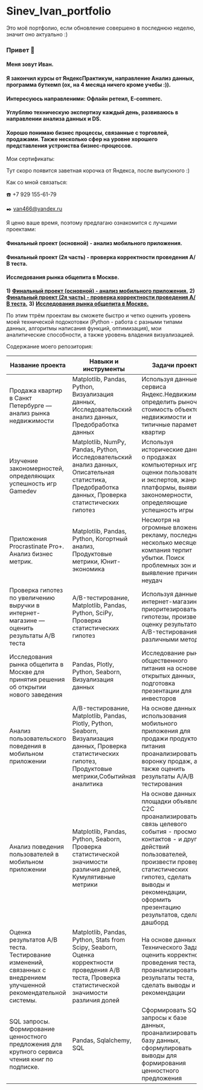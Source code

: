 # Sinev_Ivan_portfolio
Это моё портфолио, если обновление совершено в последнюю неделю, значит оно актуально :)
### Привет 👋

#### Меня зовут Иван.
#### Я закончил курсы от ЯндексПрактикум, направление Анализ данных, программа буткемп (ох, на 4 месяца ничего кроме учебы :)).
#### Интересуюсь направленими: Офлайн ретеил, E-commerc.
#### Углубляю техническую экспертизу каждый день, развиваюсь в направлении анализа данных и DS.
#### Хорошо понимаю бизнес процессы, связанные с торговлей, продажами. Также несколько сфер на уровне хорошего представления устроиства бизнес-процессов.

Мои сертификаты:

Тут скоро появится заветная корочка от Яндекса, после выпускного :)

Как со мной связаться: 

:phone: +7 929 155-61-79

:black_nib: van466@yandex.ru

Я ценю ваше время, поэтому предлагаю ознакомится с лучшими проектами:

#### Финальный проект (основной) - анализ мобильного приложения.
#### Финальный проект (2я часть) - проверка корректности проведения А/В теста.
#### Исследования рынка общепита в Москве.

<td><b>1)</b></td> 
<a href="https://nbviewer.org/github/sinevivan/project_storage/blob/main/%D0%92%D1%8B%D0%BF%D1%83%D1%81%D0%BA%D0%BD%D0%BE%D0%B9%20%D0%BF%D1%80%D0%BE%D0%B5%D0%BA%D1%82%28%D0%BE%D1%81%D0%BD%D0%BE%D0%B2%D0%B0%29.ipynb"><b>Финальный проект (основной) - анализ мобильного приложения.</b></a><tr>
<td><b>2)</b></td>
<a href="https://nbviewer.org/github/sinevivan/project_storage/blob/main/%D0%92%D1%8B%D0%BF%D1%83%D1%81%D0%BA%D0%BD%D0%BE%D0%B9%20%D0%BF%D1%80%D0%BE%D0%B5%D0%BA%D1%82%28%D0%BF%D1%80%D0%BE%D0%B2%D0%B5%D1%80%D0%BA%D0%B0%20%D0%90%D0%91%20%D1%82%D0%B5%D1%81%D1%82%D0%B0.ipynb"><b>Финальный проект (2я часть) - проверка корректности проведения А/В теста.</b></a>
<tr> 
<td><b>3)</b></td>
<a href="https://nbviewer.org/github/sinevivan/project_storage/blob/main/%D0%9E%D0%B1%D1%89%D0%B5%D0%BF%D0%B8%D1%82%20%D0%9C%D0%BE%D1%81%D0%BA%D0%B2%D1%8B.ipynb"><b>Исследования рынка общепита в Москве.</b></a>

По этим ттрём проектам вы сможете быстро и четко оценить уровень моей технической подокотовки (Python - работа с разными типами данных, алгоритмы написания функций, оптимизация), мои аналитические способности, а также уровень владения визуализацией.

Содержание моего репозитория:

| Название проекта | Навыки и инструменты |  Задачи проекта | Ссылка |
| --- | --- | --- | --- |
| Продажа квартир в Санкт Петербурге — анализ рынка недвижимости | Matplotlib, Pandas, Python, Визуализация данных, Исследовательский анализ данных, Предобработка данных | Используя данные сервиса Яндекс.Недвижимость, определить рыночную стоимость объектов недвижимости и типичные параметры квартир | https://github.com/vvbout/YaPP02 |
| Изучение закономерностей, определяющих успешность игр Gamedev | Matplotlib, NumPy, Pandas, Python, Исследовательский анализ данных, Описательная статистика, Предобработка данных, Проверка статистических гипотез | Используя исторические данные о продажах компьютерных игр, оценки пользователей и экспертов, жанры и платформы, выявить закономерности, определяющие успешность игры | https://github.com/vvbout/YaPP04 |
| Приложения Procrastinate Pro+. Анализ бизнес метрик. | Matplotlib, Pandas, Python, Когортный анализ, Продуктовые метрики, Юнит-экономика | Несмотря на огромные вложения в рекламу, последние несколько месяцев компания терпит убытки. Поиск проблемных зон и выявление причин неудач | https://github.com/vvbout/YaPP06 |
| Проверка гипотез по увеличению выручки в интернет-магазине — оценить результаты A/B теста | A/B-тестирование, Matplotlib, Pandas, Python, SciPy, Проверка статистических гипотез | Используя данные интернет-магазина приоритезировать гипотезы, произвести оценку результатов A/B-тестирования различными методами | https://github.com/vvbout/YaPP07 |
| Исследования рынка общепита в Москве для принятия решения об открытии нового заведения | Pandas, Plotly, Python, Seaborn, Визуализация данных | Исследование рынка общественного питания на основе открытых данных, подготовка презентации для инвесторов | https://github.com/vvbout/YaPP08 |
| Анализ пользовательского поведения в мобильном приложении | A/B-тестирование, Matplotlib, Pandas, Plotly, Python, Seaborn, Визуализация данных, Проверка статистических гипотез, Продуктовые метрики,Событийная аналитика | На основе данных использования мобильного приложения для продажи продуктов питания проанализировать воронку продаж, а также оценить результаты A/A/B тестирования | https://github.com/vvbout/YaPP09 |
| Анализ поведения пользователей в мобильном приложении | Matplotlib, Pandas, Python, Seaborn, Проверка статистической значимости различия долей, Кумулятивные метрики | На основе данных площадки объявлений С2С проанализировать связь целевого события - просмотр контактов - и других действий пользователей, произвести проверку статистических гипотез, сделать выводы и рекомендации, оформить презентацию результатов, сделать дашборд | https://github.com/vvbout/YaPP12 |
| Оценка результатов А/В теста. Тестирование изменений, связанных с внедрением улучшенной рекомендательной системы. | Matplotlib, Pandas, Python, Stats from Scipy, Seaborn, Оценка корректности проведения A/B теста, Проверка статистической значимости различия долей | На основе данных и Технического Задания оценить корректность проведения теста, проанализировать результаты теста, сделать выводы и рекомендации | https://github.com/vvbout/YaPP13 |
| SQL запросы. Формирование ценностного предложения для крупного сервиса чтения книг по подписке. | Pandas, Sqlalchemy, SQL | Сформировать SQL запросы к базе данных, проанализировать базу данных, сформулировать выводы для формирования ценностного предложения | https://github.com/vvbout/YaPP14 |
